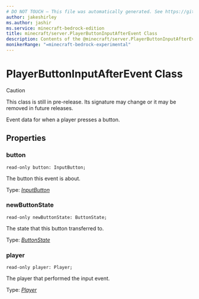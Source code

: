 ```yaml
---
# DO NOT TOUCH — This file was automatically generated. See https://github.com/mojang/minecraftapidocsgenerator to modify descriptions, examples, etc.
author: jakeshirley
ms.author: jashir
ms.service: minecraft-bedrock-edition
title: minecraft/server.PlayerButtonInputAfterEvent Class
description: Contents of the @minecraft/server.PlayerButtonInputAfterEvent class.
monikerRange: "=minecraft-bedrock-experimental"
---
```

# PlayerButtonInputAfterEvent Class

> [!CAUTION]
> This class is still in pre-release.  Its signature may change or it may be removed in future releases.

Event data for when a player presses a button.

## Properties

### **button**
`read-only button: InputButton;`

The button this event is about.

Type: [*InputButton*](InputButton.md)

### **newButtonState**
`read-only newButtonState: ButtonState;`

The state that this button transferred to.

Type: [*ButtonState*](ButtonState.md)

### **player**
`read-only player: Player;`

The player that performed the input event.

Type: [*Player*](Player.md)
